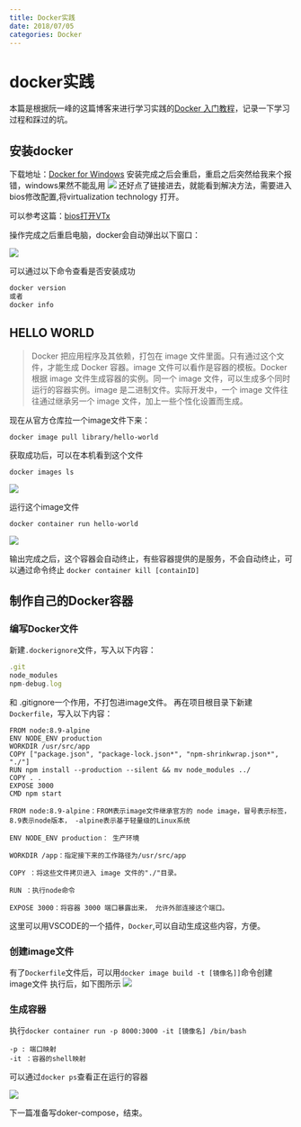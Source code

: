 ```yaml
---
title: Docker实践
date: 2018/07/05
categories: Docker
---
```

# docker实践
本篇是根据阮一峰的这篇博客来进行学习实践的[Docker 入门教程](http://www.ruanyifeng.com/blog/2018/02/docker-tutorial.html)，记录一下学习过程和踩过的坑。
## 安装docker
下载地址：[Docker for Windows](https://docs.docker.com/docker-for-windows/install/)
安装完成之后会重启，重启之后突然给我来个报错，windows果然不能乱用
![](http://owicv5j2l.bkt.clouddn.com/error.png)
还好点了链接进去，就能看到解决方法，需要进入bios修改配置,将virtualization technology 打开。

可以参考这篇：[bios打开VTx](https://zhidao.baidu.com/question/240877150936295084.html)

操作完成之后重启电脑，docker会自动弹出以下窗口：

![](http://owicv5j2l.bkt.clouddn.com/done.png)

可以通过以下命令查看是否安装成功
```javascript
docker version
或者
docker info
```

## HELLO WORLD
> Docker 把应用程序及其依赖，打包在 image 文件里面。只有通过这个文件，才能生成 Docker 容器。image 文件可以看作是容器的模板。Docker 根据 image 文件生成容器的实例。同一个 image 文件，可以生成多个同时运行的容器实例。image 是二进制文件。实际开发中，一个 image 文件往往通过继承另一个 image 文件，加上一些个性化设置而生成。

现在从官方仓库拉一个image文件下来：

`docker image pull library/hello-world`

获取成功后，可以在本机看到这个文件

`docker images ls`

![](http://owicv5j2l.bkt.clouddn.com/docker-hw.png)

运行这个image文件

`docker container run hello-world`

![](http://owicv5j2l.bkt.clouddn.com/docker-hello.png)

输出完成之后，这个容器会自动终止，有些容器提供的是服务，不会自动终止，可以通过命令终止 `docker container kill [containID]`


## 制作自己的Docker容器

### 编写Docker文件
新建`.dockerignore`文件，写入以下内容：
```javascript
.git
node_modules
npm-debug.log
```
和 .gitignore一个作用，不打包进image文件。
再在项目根目录下新建`Dockerfile`，写入以下内容：
```docker
FROM node:8.9-alpine
ENV NODE_ENV production
WORKDIR /usr/src/app
COPY ["package.json", "package-lock.json*", "npm-shrinkwrap.json*", "./"]
RUN npm install --production --silent && mv node_modules ../
COPY . .
EXPOSE 3000
CMD npm start
```
```
FROM node:8.9-alpine：FROM表示image文件继承官方的 node image，冒号表示标签，8.9表示node版本， -alpine表示基于轻量级的Linux系统

ENV NODE_ENV production： 生产环境

WORKDIR /app：指定接下来的工作路径为/usr/src/app

COPY ：将这些文件拷贝进入 image 文件的"./"目录。

RUN ：执行node命令

EXPOSE 3000：将容器 3000 端口暴露出来， 允许外部连接这个端口。
```

这里可以用VSCODE的一个插件，`Docker`,可以自动生成这些内容，方便。

### 创建image文件
有了`Dockerfile`文件后，可以用`docker image build -t [镜像名]]`命令创建image文件
执行后，如下图所示
![](http://owicv5j2l.bkt.clouddn.com/docker-bd.png)

### 生成容器
执行`docker container run -p 8000:3000 -it [镜像名] /bin/bash`

```
-p : 端口映射
-it ：容器的shell映射
```

可以通过`docker ps`查看正在运行的容器

![](http://owicv5j2l.bkt.clouddn.com/docker-ps.png)


下一篇准备写doker-compose，结束。